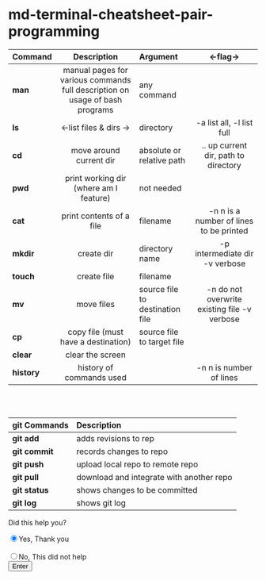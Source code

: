 # md-terminal-cheatsheet-pair-programming

| Command | Description | Argument | <-flag->|
| :--------| :-----------: | :-------- | :---: |  
| **man** | manual pages for various commands full description on usage of bash programs | any command | |
| **ls** | <-list files & dirs -> | directory | -a list all, -l list full  
|**cd** | move around current dir | absolute or relative path | .. up current dir, path to directory  
| **pwd** | print working dir (where am I feature) | not needed |  
| **cat** | print contents of a file | filename | -n n is a number of lines to be printed |  
| **mkdir** | create dir |  directory name | -p intermediate dir -v verbose |  
| **touch** | create file | filename | |  
| **mv** | move files | source file to destination file | -n do not overwrite existing  file -v verbose |  
| **cp** | copy file (must have a destination)| source file to target file|   
| **clear** |  clear the screen | | |  
| **history** | history of commands used | | -n n is number of lines 

<br>
<br>

| git Commands | Description |
|:---| :---|
|**git add**| adds revisions to rep|
|**git commit**| records changes to repo|
|**git push**| upload local repo to remote repo|
**git pull**| download and integrate with another repo|
**git status**| shows changes to be committed|
**git log**| shows git log|

Did this help you?
<form>
    <input type="radio" name="option" value="Yes" checked>Yes, Thank you<br><br>
    <input type="radio" name="option" value="No">No, This did not help<br>
<input type="button" onclick="alert('You Lie')" value="Enter">